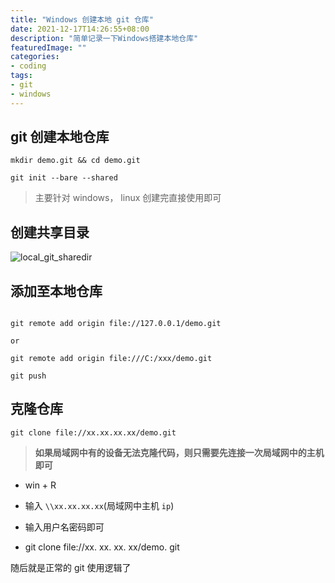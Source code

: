 ```yaml
---
title: "Windows 创建本地 git 仓库"
date: 2021-12-17T14:26:55+08:00
description: "简单记录一下Windows搭建本地仓库"
featuredImage: ""
categories:
- coding
tags:
- git
- windows
---
```


## git 创建本地仓库

```shell
mkdir demo.git && cd demo.git

git init --bare --shared
```

> 主要针对 windows， linux 创建完直接使用即可

## 创建共享目录

![local_git_sharedir](https://cdn.zggsong.cn/2022/12/17/aa92bb42a9a2d.png)

## 添加至本地仓库

```shell

git remote add origin file://127.0.0.1/demo.git

or  

git remote add origin file:///C:/xxx/demo.git

git push

```

## 克隆仓库

```
git clone file://xx.xx.xx.xx/demo.git

```

> **如果局域网中有的设备无法克隆代码，则只需要先连接一次局域网中的主机即可**

- win + R

- 输入 `\\xx.xx.xx.xx`(局域网中主机 `ip`)

- 输入用户名密码即可

- git clone file://xx. xx. xx. xx/demo. git

随后就是正常的 git 使用逻辑了

